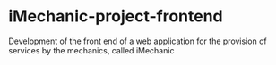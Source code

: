 # iMechanic-project-frontend
Development of the front end of a web application for the provision of services by the mechanics, called iMechanic
